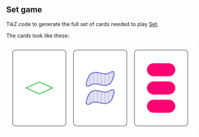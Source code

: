 ## Set game

TikZ code to generate the full set of cards needed to play [Set](https://en.wikipedia.org/wiki/Set_(game)).

The cards look like these:

![Set game cards sample](set-game-cards-sample.svg)

